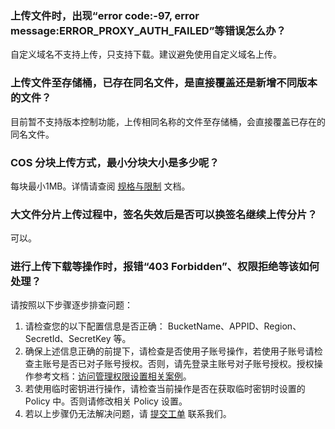 ### 上传文件时，出现“error code:-97, error message:ERROR_PROXY_AUTH_FAILED”等错误怎么办？

自定义域名不支持上传，只支持下载。建议避免使用自定义域名上传。

### 上传文件至存储桶，已存在同名文件，是直接覆盖还是新增不同版本的文件？

目前暂不支持版本控制功能，上传相同名称的文件至存储桶，会直接覆盖已存在的同名文件。

### COS 分块上传方式，最小分块大小是多少呢？

每块最小1MB。详情请查阅 [规格与限制](https://intl.cloud.tencent.com/document/product/436/14518) 文档。

### 大文件分片上传过程中，签名失效后是否可以换签名继续上传分片？

可以。

### 进行上传下载等操作时，报错“403 Forbidden”、权限拒绝等该如何处理？

请按照以下步骤逐步排查问题：

1. 请检查您的以下配置信息是否正确：
   BucketName、APPID、Region、SecretId、SecretKey 等。
2. 确保上述信息正确的前提下，请检查是否使用子账号操作，若使用子账号请检查主账号是否已对子账号授权。否则，请先登录主账号对子账号授权。授权操作参考文档：[访问管理权限设置相关案例](https://cloud.tencent.com/document/product/436/12514)。
3. 若使用临时密钥进行操作，请检查当前操作是否在获取临时密钥时设置的 Policy 中。否则请修改相关 Policy 设置。
4. 若以上步骤仍无法解决问题，请 [提交工单](https://console.cloud.tencent.com/workorder/category?level1_id=83&level2_id=84&source=0&data_title=%E5%AF%B9%E8%B1%A1%E5%AD%98%E5%82%A8%20COS&step=1) 联系我们。